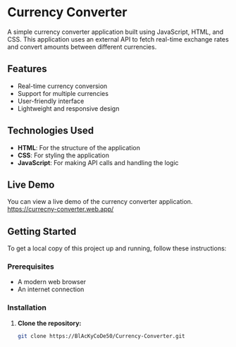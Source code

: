 # Currency Converter

A simple currency converter application built using JavaScript, HTML, and CSS. This application uses an external API to fetch real-time exchange rates and convert amounts between different currencies.

## Features

- Real-time currency conversion
- Support for multiple currencies
- User-friendly interface
- Lightweight and responsive design

## Technologies Used

- **HTML**: For the structure of the application
- **CSS**: For styling the application
- **JavaScript**: For making API calls and handling the logic

## Live Demo

You can view a live demo of the currency converter application.
https://currecny-converter.web.app/

## Getting Started

To get a local copy of this project up and running, follow these instructions:

### Prerequisites

- A modern web browser
- An internet connection

### Installation

1. **Clone the repository:**

   ```bash
   git clone https://BlAcKyCoDe50/Currency-Converter.git
